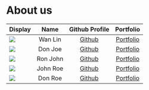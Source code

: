 # About us

Display |   Name   | Github Profile | Portfolio 
--------|:--------:|:--------------:|:---------:
![](https://via.placeholder.com/100.png?text=Photo) | Wan Lin  | [Github](https://github.com/T-Wan-Lin) | [Portfolio](docs/team/johndoe.md)
![](https://via.placeholder.com/100.png?text=Photo) | Don Joe  | [Github](https://github.com/) | [Portfolio](docs/team/johndoe.md)
![](https://via.placeholder.com/100.png?text=Photo) | Ron John | [Github](https://github.com/) | [Portfolio](docs/team/johndoe.md)
![](https://via.placeholder.com/100.png?text=Photo) | John Roe | [Github](https://github.com/) | [Portfolio](docs/team/johndoe.md)
![](https://via.placeholder.com/100.png?text=Photo) | Don Roe  | [Github](https://github.com/) | [Portfolio](docs/team/johndoe.md)
